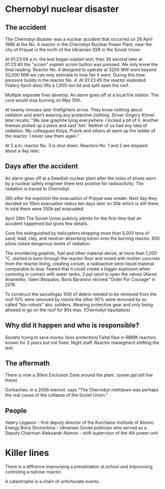 # Chernobyl nuclear disaster

## The accident
The Chernobyl disaster was a nuclear accident that occurred on 26 April 1986 at the No. 4 reactor in the Chernobyl Nuclear Power Plant, near the city of Pripyat in the north of the Ukrainian SSR in the Soviet Union.

At 01:23:04 a.m. the test began *explain test*, then 36 second later at 01:23:40 the "scram" *explain scram* button was pressed. We only know the final reading. Reactor No. 4 designed to operate at 3200 MW went beyond 33,000 MW we can only estimate to how fair it went. During this time pressure builds in the reactor No. 4. At 01:23:45 the reactor exploded. (Valery Ilyich dies) lifts a 1,000-ton lid and split open the roof.

Multiple separate fires develop. An alarm goes off at a local fire station.
The core would stop burning on May 10th.

At twenty minutes later firefighters arrive. They know nothing about radiation and aren’t wearing any protective clothing. Driver Grigory Khmel later recalls: "We saw graphite lying everywhere. I kicked a bit of it. Another fireman picked up a piece and said 'hot.' Neither of us had any idea of radiation. My colleagues Kolya, Pravik and others all went up the ladder of the reactor. I never saw them again."

At 5 a.m. reactor No. 3 is shut down. Reactors No. 1 and 2 are stopped about a day later.

## Days after the accident 
An alarm goes off at a Swedish nuclear plant after the soles of shoes worn by a nuclear safety engineer there test positive for radioactivity. The radiation is traced to Chernobyl.

36h after the explotion the evacuation of Pripyat was oreder.
Next day they decided on 10km evacuation redius ten days later on 30k which is still there.
In total there were 350k ppl evacuated.

April 28th
The Soviet Union publicly admits for the first time that an accident happened but gives few details.

Core fire extinguished by helicopters dropping more than 5,000 tons of sand, lead, clay, and neutron-absorbing boron onto the burning reactor. 600  pilots risked dangerous levels of radiation.

The smoldering graphite, fuel and other material above, at more than 1,200 °C ,started to burn through the reactor floor and mixed with molten concrete from the reactor lining, creating corium, a radioactive semi-liquid material comparable to lava. Feared that it could create a bigger explosion when comming in contact with water tanks. 3 ppl send to open the valves (Alexei Ananenko, Valeri Bezpalov, Boris Baranov) recived "Order For Courage" in 2018.

To construct the sarcafogas 100t of debris needed to be removed from the roof 10% were removed by robots the other 90% were removed by so called "bio-robots" aka. soliders.
Wearing protective gear and only being allowed to go on the roof for 90s max.
(Chernobyl liquidators)

## Why did it happen and who is responsible?
Soviets trying to save money (less protection)
Faital flaw in RBMK reactors known for 3 years but not fixed.
Night staff.
Reactor manegment shifting the test.

## The aftermath
There is now a 30km Exclusion Zone around the plant. (some ppl still live there)

Gorbachev, in a 2006 memoir, says "The Chernobyl meltdown was perhaps the real cause of the collapse of the Soviet Union."

## People
Valery Legasov - first deputy director of the Kurchatov Institute of Atomic Energy
Boris Shcherbina - Ukrainian Soviet politician who served as a Deputy Chairman
Aleksandr Akimov - shift supervisor of the 4th power unit



# Killer lines
There is a diffrence improvising a presetnation at school and improvising controling a nulcear reactor.

A catastrophe is a chain of unfortunate events.
